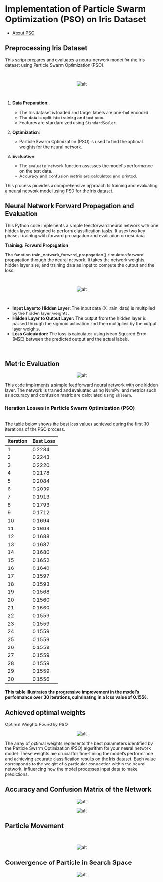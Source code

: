 <h1> Implementation of Particle Swarm Optimization (PSO) on Iris Dataset </h1>


- [About PSO](https://github.com/Vishnuprasadvbhat/Project-Rakuten/blob/master/pso_iris/PSO.README.md)

## Preprocessing Iris Dataset

This script prepares and evaluates a neural network model for the Iris dataset using Particle Swarm Optimization (PSO). 

<br>

<p align="center">
  <img src="https://raw.githubusercontent.com/Vishnuprasadvbhat/Project-Rakuten/master/images/iris_code.png" alt="alt"/>
</p>

<br>

1. **Data Preparation**:
   - The Iris dataset is loaded and target labels are one-hot encoded.
   - The data is split into training and test sets.
   - Features are standardized using `StandardScaler`.

2. **Optimization**:
   - Particle Swarm Optimization (PSO) is used to find the optimal weights for the neural network.

3. **Evaluation**:
   - The `evaluate_network` function assesses the model's performance on the test data.
   - Accuracy and confusion matrix are calculated and printed.

This process provides a comprehensive approach to training and evaluating a neural network model using PSO for the Iris dataset.


## Neural Network Forward Propagation and Evaluation

This Python code implements a simple feedforward neural network with one hidden layer, designed to perform classification tasks. It uses two key phases: training with forward propagation and evaluation on test data

<p>
<strong>Training: Forward Propagation</strong>

The function train_network_forward_propagation() simulates forward propagation through the neural network. It takes the network weights, hidden layer size, and training data as input to compute the output and the loss.

<br>

<p align="center">
  <img src="https://raw.githubusercontent.com/Vishnuprasadvbhat/Project-Rakuten/master/images/carbon.png" alt="alt"/>
</p>


<br>

- **Input Layer to Hidden Layer:**
The input data (X_train_data) is multiplied by the hidden layer weights.
- **Hidden Layer to Output Layer:** The output from the hidden layer is passed through the sigmoid activation and then multiplied by the output layer weights.
- **Loss Calculation:** The loss is calculated using Mean Squared Error (MSE) between the predicted output and the actual labels.


<br>

## Metric Evaluation 

<p align="center">
  <img src="https://raw.githubusercontent.com/Vishnuprasadvbhat/Project-Rakuten/master/images/metrics.png" alt="alt"/>
</p

This code implements a simple feedforward neural network with one hidden layer. The network is trained and evaluated using NumPy, and metrics such as accuracy and confusion matrix are calculated using `sklearn`.

### **Iteration Losses in Particle Swarm Optimization (PSO)**

 <br>
The table below shows the best loss values achieved during the first 30 iterations of the PSO process.

<br>

| Iteration | Best Loss   |
|-----------|-------------|
| 1         | 0.2284      |
| 2         | 0.2243      |
| 3         | 0.2220      |
| 4         | 0.2178      |
| 5         | 0.2084      |
| 6         | 0.2039      |
| 7         | 0.1913      |
| 8         | 0.1793      |
| 9         | 0.1712      |
| 10        | 0.1694      |
| 11        | 0.1694      |
| 12        | 0.1688      |
| 13        | 0.1687      |
| 14        | 0.1680      |
| 15        | 0.1652      |
| 16        | 0.1640      |
| 17        | 0.1597      |
| 18        | 0.1593      |
| 19        | 0.1568      |
| 20        | 0.1560      |
| 21        | 0.1560      |
| 22        | 0.1559      |
| 23        | 0.1559      |
| 24        | 0.1559      |
| 25        | 0.1559      |
| 26        | 0.1559      |
| 27        | 0.1559      |
| 28        | 0.1559      |
| 29        | 0.1559      |
| 30        | 0.1556      |



#### This table illustrates the progressive improvement in the model’s performance over 30 iterations, culminating in a loss value of 0.1556.


## Achieved optimal weights

Optimal Weights Found by PSO

<p align="center">
  <img src="https://raw.githubusercontent.com/Vishnuprasadvbhat/Project-Rakuten/master/images/weights.png" alt="alt"/>
</p>


The array of optimal weights represents the best parameters identified by the Particle Swarm Optimization (PSO) algorithm for your neural network model. These weights are crucial for fine-tuning the model’s performance and achieving accurate classification results on the Iris dataset. Each value corresponds to the weight of a particular connection within the neural network, influencing how the model processes input data to make predictions.


## Accuracy and Confusion Matrix of the Network 

<p align="center">
  <img src="https://raw.githubusercontent.com/Vishnuprasadvbhat/Project-Rakuten/master/images/accuracy.png" alt="alt"/>
</p>

<p align="center">
  <img src="https://raw.githubusercontent.com/Vishnuprasadvbhat/Project-Rakuten/master/images/matrix.png" alt="alt"/>

</p>

## **Particle Movement**
<br>

<p align="center">
  <img src="https://raw.githubusercontent.com/Vishnuprasadvbhat/Project-Rakuten/master/images/output_particles.png" alt="alt"/>

## **Convergence of Particle in Search Space**

<p align="center">
  <img src="https://raw.githubusercontent.com/Vishnuprasadvbhat/Project-Rakuten/master/images/newplot.png" alt="alt"/>




